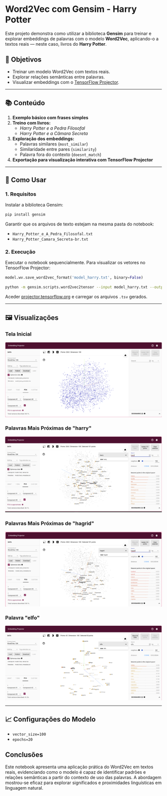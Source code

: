 # Word2Vec com Gensim - Harry Potter 

Este projeto demonstra como utilizar a biblioteca **Gensim** para treinar e explorar embeddings de palavras com o modelo **Word2Vec**, aplicando-o a textos reais — neste caso, livros do **Harry Potter**.

## 📌 Objetivos

- Treinar um modelo Word2Vec com textos reais.
- Explorar relações semânticas entre palavras.
- Visualizar embeddings com o [TensorFlow Projector](https://projector.tensorflow.org).

---

## 📚 Conteúdo

1. **Exemplo básico com frases simples**
2. **Treino com livros:**
   - *Harry Potter e a Pedra Filosofal*
   - *Harry Potter e a Câmara Secreta*
3. **Exploração dos embeddings:**
   - Palavras similares (`most_similar`)
   - Similaridade entre pares (`similarity`)
   - Palavra fora do contexto (`doesnt_match`)
4. **Exportação para visualização interativa com TensorFlow Projector**

---

## 🚀 Como Usar

### 1. Requisitos

Instalar a biblioteca Gensim:

```bash
pip install gensim
```

Garantir que os arquivos de texto estejam na mesma pasta do notebook:
- `Harry_Potter_e_A_Pedra_Filosofal.txt`
- `Harry_Potter_Camara_Secreta-br.txt`

### 2. Execução

Executar o notebook sequencialmente. Para visualizar os vetores no TensorFlow Projector:

```python
model.wv.save_word2vec_format('model_harry.txt', binary=False)
```

```bash
python -m gensim.scripts.word2vec2tensor --input model_harry.txt --output model_harry
```

Aceder [projector.tensorflow.org](https://projector.tensorflow.org) e carregar os arquivos `.tsv` gerados.

---

## 🖼️ Visualizações

### Tela Inicial
![Inicial](images/inicial.png)

### Palavras Mais Próximas de "harry"
![Harry](images/harrry.png)

### Palavras Mais Próximas de "hagrid"
![Hagrid](images/hagrid.png)

### Palavra "elfo"
![Elfo](images/elfo.png)

---

## 📈 Configurações do Modelo

- `vector_size=100`
- `epochs=20`

## Conclusões

Este notebook apresenta uma aplicação prática do Word2Vec em textos reais, evidenciando como o modelo é capaz de identificar padrões e relações semânticas a partir do contexto de uso das palavras. A abordagem mostrou-se eficaz para explorar significados e proximidades linguísticas em linguagem natural.
